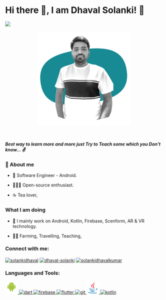 # Hi there 👋, I am Dhaval Solanki! 🙏

![](https://komarev.com/ghpvc/?username=pranaypatel512&color=brightgreen&style=flat)

 <p align="center">
    <img height="300px" width="300px" src="https://github.com/dhaval-android/dhaval-android/blob/main/PictureMine/newpic.png" >
 
  <br>  <br>
  <b><i>Best way to learn more and more just Try to Teach some which you Don't know... ✌️ </i></b> 
 </p>

### 📃 About me

* 💼 Software Engineer - Android.

* 👨🏻‍💻 Open-source enthusiast. 

* ☕ Tea lover, 

### What I am doing

* 🙌 I mainly work on Android, Kotlin, Firebase, Scenform, AR & VR technology. 

* 👨‍🍳 Farming, Travelling, Teaching, 


<h3 align="left">Connect with me:</h3>
<p align="left">
<a href="https://linkedin.com/in/solankidhaval" target="blank"><img align="center" src="https://raw.githubusercontent.com/rahuldkjain/github-profile-readme-generator/master/src/images/icons/Social/linked-in-alt.svg" alt="solankidhaval" height="30" width="40" /></a>
<a href="https://stackoverflow.com/users/dhaval-solanki" target="blank"><img align="center" src="https://raw.githubusercontent.com/rahuldkjain/github-profile-readme-generator/master/src/images/icons/Social/stack-overflow.svg" alt="dhaval-solanki" height="30" width="40" /></a>
<a href="https://fb.com/solankidhavalkumar" target="blank"><img align="center" src="https://raw.githubusercontent.com/rahuldkjain/github-profile-readme-generator/master/src/images/icons/Social/facebook.svg" alt="solankidhavalkumar" height="30" width="40" /></a>
</p>

<h3 align="left">Languages and Tools:</h3>
<p align="left"> <a href="https://developer.android.com" target="_blank" rel="noreferrer"> <img src="https://raw.githubusercontent.com/devicons/devicon/master/icons/android/android-original-wordmark.svg" alt="android" width="40" height="40"/> </a> <a href="https://dart.dev" target="_blank" rel="noreferrer"> <img src="https://www.vectorlogo.zone/logos/dartlang/dartlang-icon.svg" alt="dart" width="40" height="40"/> </a> <a href="https://firebase.google.com/" target="_blank" rel="noreferrer"> <img src="https://www.vectorlogo.zone/logos/firebase/firebase-icon.svg" alt="firebase" width="40" height="40"/> </a> <a href="https://flutter.dev" target="_blank" rel="noreferrer"> <img src="https://www.vectorlogo.zone/logos/flutterio/flutterio-icon.svg" alt="flutter" width="40" height="40"/> </a> <a href="https://git-scm.com/" target="_blank" rel="noreferrer"> <img src="https://www.vectorlogo.zone/logos/git-scm/git-scm-icon.svg" alt="git" width="40" height="40"/> </a> <a href="https://www.java.com" target="_blank" rel="noreferrer"> <img src="https://raw.githubusercontent.com/devicons/devicon/master/icons/java/java-original.svg" alt="java" width="40" height="40"/> </a> <a href="https://kotlinlang.org" target="_blank" rel="noreferrer"> <img src="https://www.vectorlogo.zone/logos/kotlinlang/kotlinlang-icon.svg" alt="kotlin" width="40" height="40"/> </a> </p>
